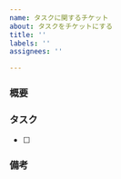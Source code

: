 ```yaml
---
name: タスクに関するチケット
about: タスクをチケットにする
title: ''
labels: ''
assignees: ''

---
```


### 概要
<!-- タスクの簡単な説明 -->

### タスク
- [ ] 

<!-- 以下任意 -->
### 備考
<!-- タスクを行う上で留意すべきことなど -->
